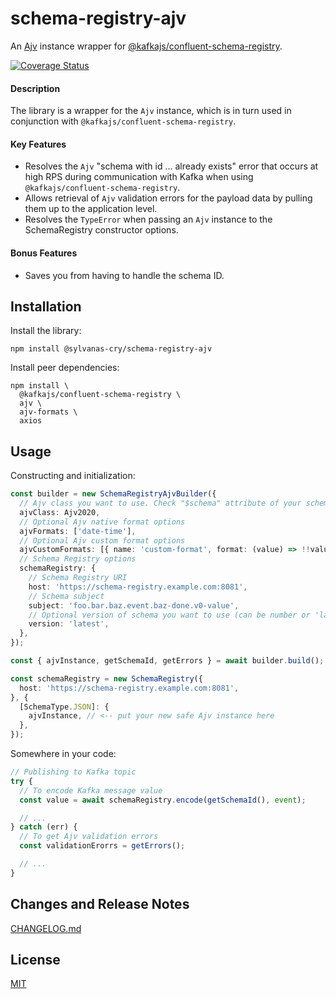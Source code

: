 # schema-registry-ajv

An [Ajv](https://www.npmjs.com/package/ajv) instance wrapper for [@kafkajs/confluent-schema-registry](https://www.npmjs.com/package/@kafkajs/confluent-schema-registry).

[![Coverage Status](https://coveralls.io/repos/github/SylvanasCry/schema-registry-ajv/badge.svg)](https://coveralls.io/github/SylvanasCry/schema-registry-ajv)

#### Description

The library is a wrapper for the `Ajv` instance, which is in turn used in conjunction with `@kafkajs/confluent-schema-registry`.

#### Key Features

- Resolves the `Ajv` "schema with id ... already exists" error that occurs at high RPS during communication with Kafka when using `@kafkajs/confluent-schema-registry`.
- Allows retrieval of `Ajv` validation errors for the payload data by pulling them up to the application level.
- Resolves the `TypeError` when passing an `Ajv` instance to the SchemaRegistry constructor options.

#### Bonus Features

- Saves you from having to handle the schema ID.

## Installation

Install the library:
```shell
npm install @sylvanas-cry/schema-registry-ajv
```

Install peer dependencies:
```shell
npm install \
  @kafkajs/confluent-schema-registry \
  ajv \
  ajv-formats \
  axios
```

## Usage

Constructing and initialization:

```typescript
const builder = new SchemaRegistryAjvBuilder({
  // Ajv class you want to use. Check "$schema" attribute of your schemas
  ajvClass: Ajv2020,
  // Optional Ajv native format options
  ajvFormats: ['date-time'],
  // Optional Ajv custom format options
  ajvCustomFormats: [{ name: 'custom-format', format: (value) => !!value }],
  // Schema Registry options
  schemaRegistry: {
    // Schema Registry URI
    host: 'https://schema-registry.example.com:8081',
    // Schema subject
    subject: 'foo.bar.baz.event.baz-done.v0-value',
    // Optional version of schema you want to use (can be number or 'latest')
    version: 'latest',
  },
});

const { ajvInstance, getSchemaId, getErrors } = await builder.build();

const schemaRegistry = new SchemaRegistry({ 
  host: 'https://schema-registry.example.com:8081',
}, {
  [SchemaType.JSON]: {
    ajvInstance, // <-- put your new safe Ajv instance here
  },
});
```

Somewhere in your code:

```typescript
// Publishing to Kafka topic
try {
  // To encode Kafka message value
  const value = await schemaRegistry.encode(getSchemaId(), event);

  // ...
} catch (err) {
  // To get Ajv validation errors
  const validationErorrs = getErrors();

  // ...
}
```

## Changes and Release Notes

[CHANGELOG.md](./CHANGELOG.md)

## License

[MIT](./LICENSE)
